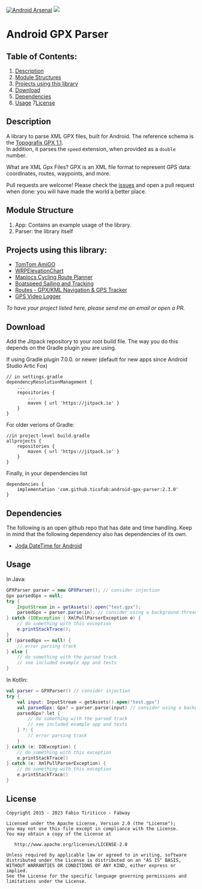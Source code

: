[![Android Arsenal](https://img.shields.io/badge/Android%20Arsenal-android--gpx--parser-green.svg?style=flat)](https://android-arsenal.com/details/1/2500)
[![](https://jitpack.io/v/ticofab/android-gpx-parser.svg)](https://jitpack.io/#ticofab/android-gpx-parser)

# Android GPX Parser

## Table of Contents:
1. [Description](#description)
2. [Module Structures](#module-structure)
3. [Projects using this library](#projects-using-this-library)
4. [Download](#download)
5. [Dependencies](#dependencies)
6. [Usage](#usage)
7[License](#license)

## Description
A library to parse XML GPX files, built for Android. The reference schema is the [Topografix GPX 1.1](http://www.topografix.com/GPX/1/1/).  
In addition, it parses the `speed` extension, when provided as a `double` number.

What are XML Gpx Files? 
GPX is an XML file format to represent GPS data: coordinates, routes, waypoints, and more. 

Pull requests are welcome! Please check the [issues](https://github.com/ticofab/android-gpx-parser/issues) and open a pull request when done: you will have made the world a better place.

## Module Structure

1. App: Contains an example usage of the library.
2. Parser: the library itself

## Projects using this library:

* [TomTom AmiGO](https://play.google.com/store/apps/details?id=com.tomtom.speedcams.android.map)
* [WRPElevationChart](https://play.google.com/store/apps/details?id=de.wrpsoft.wrpelevationchartmaker&hl=de&gl=US)
* [Maplocs Cycling Route Planner](https://play.google.com/store/apps/details?id=abhiank.maplocs)
* [Boatspeed Sailing and Tracking](https://play.google.com/store/apps/details?id=de.herberlin.boatspeed&hl=de)
* [Routes - GPX/KML Navigation & GPS Tracker](https://play.google.com/store/apps/details?id=de.flosdorf.routenavigation&hl=de)
* [GPS Video Logger](https://play.google.com/store/apps/details?id=app.gps_video_logger)

_To have your project listed here, please send me an email or open a PR._

## Download

Add the Jitpack repository to your root build file. The way you do this depends on the Gradle plugin you are using.

If using Gradle plugin 7.0.0. or newer (default for new apps since Android Studio Artic Fox)
```
// in settings.gradle
dependencyResolutionManagement {
    ...
    repositories {
        ...
        maven { url 'https://jitpack.io' }
    }
}
```

For older verions of Gradle: 
```
//in project-level build.gradle
allprojects {
    repositories {
        maven { url 'https://jitpack.io' }
    }
}
```

Finally, in your dependencies list

```
dependencies {
    implementation 'com.github.ticofab:android-gpx-parser:2.3.0'
}
```

## Dependencies

The following is an open github repo that has date and time handling. Keep in mind that the following dependency also has dependencies of its own.

* [Joda DateTime for Android](https://github.com/dlew/joda-time-android)

## Usage

In Java:

```java
GPXParser parser = new GPXParser(); // consider injection
Gpx parsedGpx = null;
try {
    InputStream in = getAssets().open("test.gpx");
    parsedGpx = parser.parse(in); // consider using a background thread
} catch (IOException | XmlPullParserException e) {
    // do something with this exception
    e.printStackTrace();
}
if (parsedGpx == null) {
    // error parsing track
} else {
    // do something with the parsed track
    // see included example app and tests
}
```

In Kotlin:

```kotlin
val parser = GPXParser() // consider injection
try {
    val input: InputStream = getAssets().open("test.gpx")
    val parsedGpx: Gpx? = parser.parse(input) // consider using a background thread
    parsedGpx?.let {
        // do something with the parsed track
        // see included example app and tests
    } ?: {
        // error parsing track
    }
} catch (e: IOException) {
    // do something with this exception
    e.printStackTrace()
} catch (e: XmlPullParserException) {
    // do something with this exception
    e.printStackTrace()
}
``` 

## License

    Copyright 2015 - 2023 Fabio Tiriticco - Fabway

    Licensed under the Apache License, Version 2.0 (the "License");
    you may not use this file except in compliance with the License.
    You may obtain a copy of the License at

       http://www.apache.org/licenses/LICENSE-2.0

    Unless required by applicable law or agreed to in writing, software
    distributed under the License is distributed on an "AS IS" BASIS,
    WITHOUT WARRANTIES OR CONDITIONS OF ANY KIND, either express or implied.
    See the License for the specific language governing permissions and
    limitations under the License.
